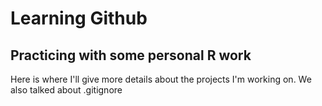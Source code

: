 # Learning Github
## Practicing with some personal R work

Here is where I'll give more details about the projects I'm working on. We also talked about .gitignore